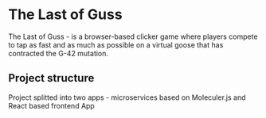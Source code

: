 # The Last of Guss

The Last of Guss - is a browser-based clicker game where players compete to tap as fast and as much as possible on a virtual goose that has contracted the G-42 mutation.

## Project structure

Project splitted into two apps - microservices based on Moleculer.js and React based frontend App
